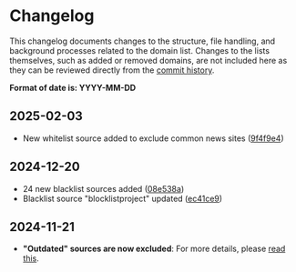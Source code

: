 # Changelog

This changelog documents changes to the structure, file handling, and background processes related to the domain list. Changes to the lists themselves, such as added or removed domains, are not included here as they can be reviewed directly from the [commit history](https://github.com/search?q=repo%3ABon-Appetit%2Fporn-domains+%22%5BAUTO%5D+Update+list%22&type=commits&s=committer-date&o=desc).

**Format of date is: YYYY-MM-DD**

## 2025-02-03
- New whitelist source added to exclude common news sites ([9f4f9e4](https://github.com/Bon-Appetit/porn-domains/commit/9f4f9e44574dfd7e90cc8d97bba42cec8d3a315b))

## 2024-12-20
- 24 new blacklist sources added ([08e538a](https://github.com/Bon-Appetit/porn-domains/commit/08e538a211a326062ccdc789bbcac016f3003e38))
- Blacklist source "blocklistproject" updated ([ec41ce9](https://github.com/Bon-Appetit/porn-domains/commit/ec41ce9d25ccf8c1a4bb6d609237e591713308d2))

## 2024-11-21

- **"Outdated" sources are now excluded**: For more details, please [read this](https://github.com/Bon-Appetit/porn-domains/discussions/43#discussioncomment-11306946).
